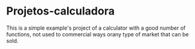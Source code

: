 # Projetos-calculadora
This is a simple example's project of a calculator with a good number of functions, not used to commercial ways orany type of market that can be sold.
